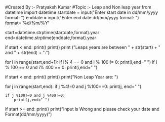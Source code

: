 #Created By :- Pratyaksh Kumar
#Topic :- Leap and Non leap year
from datetime import datetime
startdate = input("Enter start date in dd/mm/yyyy format: ")
enddate = input("Enter end date dd/mm/yyyy format: ")
format='%d/%m/%Y'


start=datetime.strptime(startdate,format).year
end=datetime.strptime(enddate,format).year

if start < end:
    print()
    print()
    print ("Leaps years are between " + str(start) + " and " + str(end)  + ":")

for i in range(start,end+1):
    if i% 4 == 0 and i % 100 != 0:
        print(i,end=" ")
    if i % 100 == 0 and i% 400 == 0:
        print(i,end=" ")


if start < end:
    print()
    print()
    print("Non Leap Year are: ")


for j in range(start,end):
    if j %4!=0 and j %100==0:
        print(j, end=" ")

    if j %100!=0 and j %400!=0:
        print(j,end=" ")


if start >= end:
    print()
    print("Input is Wrong and please check your date and Format(dd/mm/yyyy)")
